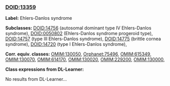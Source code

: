 
### [DOID:13359](http://purl.obolibrary.org/obo/DOID_13359)
**Label:** Ehlers-Danlos syndrome

**Subclasses:** [DOID:14756](http://purl.obolibrary.org/obo/DOID_14756) (autosomal dominant type IV Ehlers-Danlos syndrome), [DOID:0050802](http://purl.obolibrary.org/obo/DOID_0050802) (Ehlers-Danlos syndrome progeroid type), [DOID:14757](http://purl.obolibrary.org/obo/DOID_14757) (type III Ehlers-Danlos syndrome), [DOID:14775](http://purl.obolibrary.org/obo/DOID_14775) (brittle cornea syndrome), [DOID:14720](http://purl.obolibrary.org/obo/DOID_14720) (type I Ehlers-Danlos syndrome), 

**Corr. equiv. classes:** [OMIM:130050](http://purl.obolibrary.org/obo/OMIM_130050), [Orphanet:75496](http://www.orpha.net/ORDO/Orphanet_75496), [OMIM:615349](http://purl.obolibrary.org/obo/OMIM_615349), [OMIM:130070](http://purl.obolibrary.org/obo/OMIM_130070), [OMIM:614170](http://purl.obolibrary.org/obo/OMIM_614170), [OMIM:130020](http://purl.obolibrary.org/obo/OMIM_130020), [OMIM:229200](http://purl.obolibrary.org/obo/OMIM_229200), [OMIM:130000](http://purl.obolibrary.org/obo/OMIM_130000), 

**Class expressions from DL-Learner:**

No results from DL-Learner...



